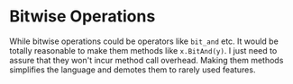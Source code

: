 # Bitwise Operations

While bitwise operations could be operators like `bit_and` etc.  It would be totally reasonable to make them methods like `x.BitAnd(y)`.  I just need to assure that they won't incur method call overhead.  Making them methods simplifies the language and demotes them to rarely used features.
